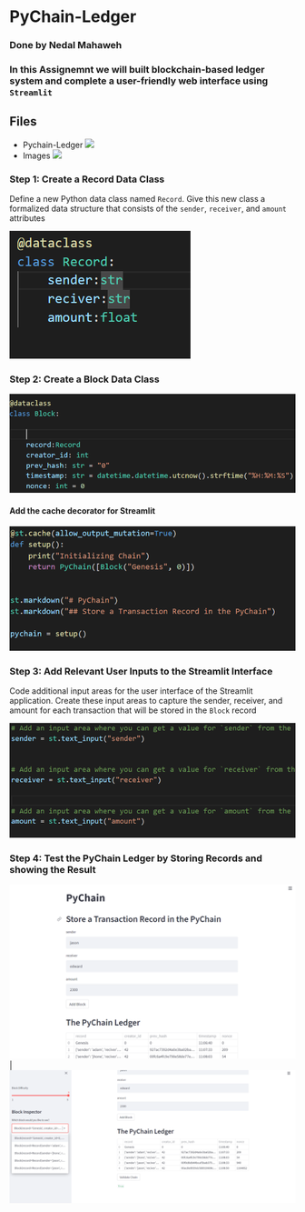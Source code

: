 # PyChain-Ledger

### Done by Nedal Mahaweh 
### In this Assignemnt we will built blockchain-based ledger system and complete a user-friendly web interface using ` Streamlit ` 


## Files
* Pychain-Ledger ![](Pychain-Ledger)
* Images ![](Images)

### Step 1: Create a Record Data Class

Define a new Python data class named `Record`. Give this new class a formalized data structure that consists of the `sender`, `receiver`, and `amount` attributes 

![](Images/record_class.png)

### Step 2:  Create a Block Data Class
![](Images/block_class.png)



#### Add the cache decorator for Streamlit
![](Images/cache_code.png)



### Step 3: Add Relevant User Inputs to the Streamlit Interface

Code additional input areas for the user interface of the Streamlit application. Create these input areas to capture the sender, receiver, and amount for each transaction that will be  stored in the `Block` record

![](Images/user_input.png)


### Step 4: Test the PyChain Ledger by Storing Records and showing the Result 

![](Images/pychain_1.png) | ![](Images/pychain_2.png)




